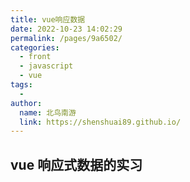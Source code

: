 ```yaml
---
title: vue响应数据
date: 2022-10-23 14:02:29
permalink: /pages/9a6502/
categories:
  - front
  - javascript
  - vue
tags:
  - 
author: 
  name: 北鸟南游
  link: https://shenshuai89.github.io/
---
```

## vue 响应式数据的实习